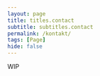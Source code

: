 ```yaml
---
layout: page
title: titles.contact
subtitle: subtitles.contact
permalink: /kontakt/
tags: [Page]
hide: false
---
```

WIP
